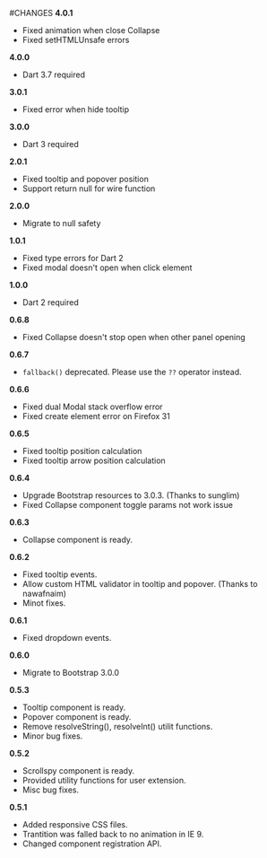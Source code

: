#CHANGES
**4.0.1**
* Fixed animation when close Collapse
* Fixed setHTMLUnsafe errors

**4.0.0**
* Dart 3.7 required

**3.0.1**
* Fixed error when hide tooltip

**3.0.0**
* Dart 3 required

**2.0.1**
* Fixed tooltip and popover position
* Support return null for wire function

**2.0.0**
* Migrate to null safety

**1.0.1**
* Fixed type errors for Dart 2
* Fixed modal doesn't open when click element

**1.0.0**
* Dart 2 required

**0.6.8**

* Fixed Collapse doesn't stop open when other panel opening

**0.6.7**

* `fallback()` deprecated. Please use the `??` operator instead.

**0.6.6**

* Fixed dual Modal stack overflow error
* Fixed create element error on Firefox 31

**0.6.5**

* Fixed tooltip position calculation
* Fixed tooltip arrow position calculation

**0.6.4**

* Upgrade Bootstrap resources to 3.0.3. (Thanks to sunglim)
* Fixed Collapse component toggle params not work issue

**0.6.3**

* Collapse component is ready.

**0.6.2**

* Fixed tooltip events.
* Allow custom HTML validator in tooltip and popover. (Thanks to nawafnaim)
* Minot fixes.

**0.6.1**

* Fixed dropdown events.

**0.6.0**

* Migrate to Bootstrap 3.0.0

**0.5.3**

* Tooltip component is ready.
* Popover component is ready.
* Remove resolveString(), resolveInt() utilit functions.
* Minor bug fixes.

**0.5.2**

* Scrollspy component is ready.
* Provided utility functions for user extension.
* Misc bug fixes.

**0.5.1**

* Added responsive CSS files.
* Trantition was falled back to no animation in IE 9.
* Changed component registration API.
